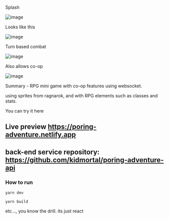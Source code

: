 Splash

![image](https://github.com/kidmortal/poring-adventure/assets/18023467/28328c0b-eacd-4a00-bb0c-26a919fb0ffc)



Looks like this

![image](https://github.com/kidmortal/poring-adventure/assets/18023467/f6e5e517-4daa-4e4c-8e4e-4e2b79aa4f11)




Turn based combat

![image](https://github.com/kidmortal/poring-adventure/assets/18023467/4506729e-4fd0-474b-bb8a-13f732fef1cc)


Also allows co-op

![image](https://github.com/kidmortal/poring-adventure/assets/18023467/b0ddafc7-a114-4528-bb11-5526b397ae3d)





Summary - RPG mini game with co-op features using websocket.

using sprites from ragnarok, and with RPG elements such as classes and stats.

You can try it here

## Live preview https://poring-adventure.netlify.app


## back-end service repository: https://github.com/kidmortal/poring-adventure-api

### How to run

```
yarn dev
```

```
yarn build
```

etc..., you know the drill. its just react
